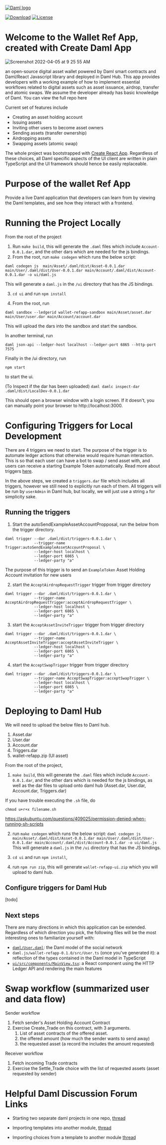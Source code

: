 [![Daml logo](https://docs.daml.com/_static/images/DAML_Logo_Blue.svg)](https://www.daml.com)

[![Download](https://img.shields.io/github/release/digital-asset/daml.svg?label=Download)](https://docs.daml.com/getting-started/installation.html)
[![License](https://img.shields.io/badge/License-Apache%202.0-blue.svg)](https://github.com/digital-asset/daml/blob/main/LICENSE)

# Welcome to the Wallet Ref App, created with Create Daml App

![Screenshot 2022-04-05 at 9 25 55 AM](https://user-images.githubusercontent.com/97971317/161801302-4baba014-bbe6-4b2a-a0a5-90c3cfdeb7c5.png)

an open-source digital asset wallet powered by Daml smart contracts and Daml/React Javascript library and deployed in Daml Hub. This app provides developers with a working example of how to implement essential workflows related to digital assets such as asset issuance, airdrop, transfer and atomic swaps. We assume the developer already has basic knowledge of Daml. You can view the full repo here

Current set of features include 
- Creating an asset holding account
- Issuing assets
- Inviting other users to become asset owners
- Sending assets (transfer ownership)
- Airdropping assets
- Swapping assets (atomic swap)


The whole project was bootstrapped with
[Create React App](https://github.com/facebook/create-react-app).
Regardless of these choices, all Daml specific aspects of the UI client are
written in plain TypeScript and the UI framework should hence be easily
replaceable.

# Purpose of the wallet Ref App
Provide a live Daml application that developers can learn from by viewing the Daml templates, and see how they interact with a frontend. 

# Running the Project Locally
From the root of the project
1. Run `make build`, this will generate the `.daml` files which include `Account-0.0.1.dar`, and the other dars which are needed for the js bindings.
2. From the root, run `make codegen` which runs the below script:

`daml codegen js  main/Asset/.daml/dist/Asset-0.0.1.dar main/User/.daml/dist/User-0.0.1.dar main/Account/.daml/dist/Account-0.0.1.dar -o ui/daml.js`

This will generate a `daml.js` in the `/ui` directory that has the JS bindings. 

3. `cd ui` and run `npm install`

4. From the root, run 
```
daml sandbox --ledgerid wallet-refapp-sandbox main/Asset/asset.dar main/User/user.dar main/Account/account.dar
```
This will upload the dars into the sandbox and start the sandbox. 

In another terminal, run 
```
daml json-api --ledger-host localhost --ledger-port 6865 --http-port 7575
```

Finally in the /ui directory, run 

`npm start` 

to start the ui.

(To Inspect if the dar has been uploaded)
`daml damlc inspect-dar .daml/dist/LocalDev-0.0.1.dar`

This should open a browser window with a login screen.
If it doesn't, you can manually point your browser to http://localhost:3000.

# Configuring Triggers for Local Development
There are 4 triggers we need to start. The purpose of the trigger is to automate ledger actions that otherwise would require human interaction. This is so that each user can have a bot to swap / send asset with, and users can receive a starting Example Token automatically. Read more about triggers [here](https://docs.daml.com/triggers/index.html).

In the above steps, we created a `triggers.dar` file which includes all triggers, however we still need to explicitly run each of them. 
All triggers will be run by `userAdmin` in Daml hub, but locally, we will just use a string `a` for simplicity sake.



## Running the triggers

1. Start the autoSendExampleAssetAccountPropposal, run the below from the trigger directory.
```
daml trigger --dar .daml/dist/triggers-0.0.1.dar \
             --trigger-name Trigger:autoSendExampleAssetAccountProposal \
             --ledger-host localhost \
             --ledger-port 6865 \
             --ledger-party "a"

```
The purpose of this trigger is to send an `ExampleToken` Asset Holding Account invitation for new users

2. start the `AcceptAirdropRequestTrigger` trigger from trigger directory
```
daml trigger --dar .daml/dist/triggers-0.0.1.dar \
             --trigger-name AcceptAirdropRequestTrigger:acceptAirdropRequestTrigger \
             --ledger-host localhost \
             --ledger-port 6865 \
             --ledger-party "a"

```
3. start the `AcceptAssetInviteTrigger` trigger from trigger directory
```
daml trigger --dar .daml/dist/triggers-0.0.1.dar \
             --trigger-name AcceptAssetInviteTrigger:acceptAssetInviteTrigger \
             --ledger-host localhost \
             --ledger-port 6865 \
             --ledger-party "a"

```
4. start the `AcceptSwapTrigger` trigger from trigger directory
```
daml trigger --dar .daml/dist/triggers-0.0.1.dar \
             --trigger-name AcceptSwapTrigger:acceptSwapTrigger \
             --ledger-host localhost \
             --ledger-port 6865 \
             --ledger-party "a"

```
# Deploying to Daml Hub

We will need to upload the below files to Daml hub.

1. Asset.dar
2. User.dar
3. Account.dar
4. Triggers.dar
5. wallet-refapp.zip (UI asset)

From the root of the project, 
1. `make build`, this will generate the `.daml` files which include `Account-0.0.1.dar`, and the other dars which is needed for the js bindings, as well as the dar files to upload onto daml hub (Asset.dar, User.dar, Account.dar, Triggers.dar)

If you have trouble executing the `.sh` file, do

```
chmod u+r+x filename.sh
```
https://askubuntu.com/questions/409025/permission-denied-when-running-sh-scripts

2. run `make codegen` which runs the below script:
`daml codegen js  main/Asset/.daml/dist/Asset-0.0.1.dar main/User/.daml/dist/User-0.0.1.dar main/Account/.daml/dist/Account-0.0.1.dar -o ui/daml.js`
This will generate a `daml.js` in the `/ui` directory that has the JS bindings. 

3. `cd ui` and run `npm install`, 
4. run `npm run zip`, this will generate `wallet-refapp-ui.zip` which you will upload to daml hub. 

## Configure triggers for Daml Hub
[todo]
## Next steps

There are many directions in which this application can be extended.
Regardless of which direction you pick, the following files will be the most
interesting ones to familiarize yourself with:

- [`daml/User.daml`](daml/User.daml): the Daml model of the social network
- `daml.js/wallet-refapp-0.1.0/src/User.ts` (once you've generated it):
  a reflection of the types contained in the Daml model in TypeScript
- [`ui/src/components/MainView.tsx`](ui/src/components/MainView.tsx):
  a React component using the HTTP Ledger API and rendering the main features



# Swap workflow (summarized user and data flow)
Sender workflow
1. Fetch sender's Asset Holding Account Contract
2. Exercise Create_Trade on this contract, with 3 arguments. 
   1) List of asset contracts of the offered asset. 
   2) the offered amount (how much the sender wants to send away)
   3) the requested asset (a record the includes the amount requested)

 Receiver workflow
 1. Fetch incoming Trade contracts
 2. Exercise the Settle_Trade choice with the list of requested assets (asset requested by sender)



# Helpful Daml Discussion Forum Links
- Starting two separate daml projects in one repo, [thread](https://discuss.daml.com/t/visual-studio-code-could-not-find-module-daml-script-when-multiple-daml-projects-open/4142)

- Importing templates into another module, [thread](https://discuss.daml.com/t/importing-templates-into-new-modules/1310)
- Importing choices from a template to another module [thread](https://discuss.daml.com/t/is-it-possible-to-import-a-specific-template-from-a-module/222)



